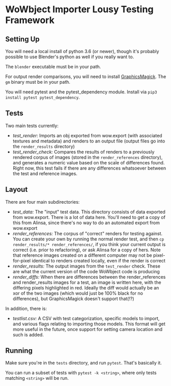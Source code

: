 # WoWbject Importer Lousy Testing Framework

## Setting Up

You will need a local install of python 3.6 (or newer), though it's probably
possible to use Blender's python as well if you really want to.

The `blender` executable must be in your path.

For output render comparisons, you will need to install [GraphicsMagick](https://sourceforge.net/projects/graphicsmagick/files/graphicsmagick-binaries/). The `gm` binary must be in your path.

You will need pytest and the pytest_dependency module. Install via `pip3 install pytest pytest_dependency`.


## Tests

Two main tests currently:

* *test_render:* Imports an obj exported from wow.export (with associated textures and metadata) and renders to an output file (output files go into the `render_results` directory)
* *test_render_check:* Compares the results of renders to a previously rendered corpus of images (stored in the `render_references` directory), and generates a numeric value based on the scale of differences found. Right now, this test fails if there are any differences whatsoever between the test and reference images.


## Layout

There are four main subdirectories:

* *test_data:*  The "input" test data. This directory consists of data exported from wow.export. There is a lot of data here. You'll need to get a copy of this from Alinsa, since there's no way to do an automated export from wow.export
* *render_references:* The corpus of "correct" renders for testing against. You can create your own by running the normal render test, and then `cp render_results/* render_references/`, if you think your current output is correct (i.e. prior to refactoring), or ask Alinsa for a copy of hers. Note that reference images created on a different computer may not be pixel-for-pixel identical to renders created locally, even if the render is correct
* *render_results:* The output images from the `test_render` check. These are what the current version of the code WoWbject code is producing
* *render_diffs:* When there are differences between the render_references and render_results images for a test, an image is written here, with the differing pixels highlighted in red. Ideally the diff would actually be an xor of the two images (which would just be 100% black for no differences), but GraphicsMagick doesn't support that(!?)

In addition, there is:

* *testlist.csv:* A CSV with test categorization, specific models to import, and various flags relating to importing those models. This format will get more useful in the future, once support for setting camera location and such is added.


## Running

Make sure you're in the `tests` directory, and run `pytest`. That's basically it.

You can run a subset of tests with `pytest -k <string>`, where only tests matching `<string>` will be run.
